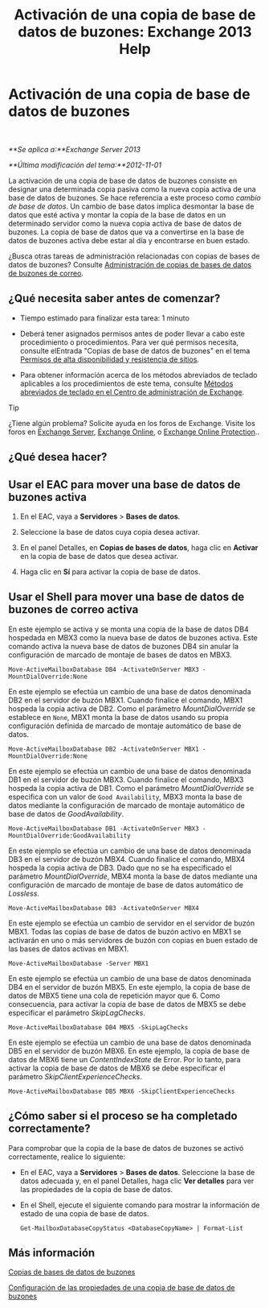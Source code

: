 ﻿---
title: 'Activación de una copia de base de datos de buzones: Exchange 2013 Help'
TOCTitle: Activación de una copia de base de datos de buzones
ms:assetid: d948269b-c902-4d8d-8c2b-269473359baa
ms:mtpsurl: https://technet.microsoft.com/es-es/library/Ee364750(v=EXCHG.150)
ms:contentKeyID: 48268745
ms.date: 05/22/2018
mtps_version: v=EXCHG.150
ms.translationtype: MT
---

# Activación de una copia de base de datos de buzones

 

_**Se aplica a:**Exchange Server 2013_

_**Última modificación del tema:**2012-11-01_

La activación de una copia de base de datos de buzones consiste en designar una determinada copia pasiva como la nueva copia activa de una base de datos de buzones. Se hace referencia a este proceso como *cambio de base de datos*. Un cambio de base datos implica desmontar la base de datos que esté activa y montar la copia de la base de datos en un determinado servidor como la nueva copia activa de base de datos de buzones. La copia de base de datos que va a convertirse en la base de datos de buzones activa debe estar al día y encontrarse en buen estado.

¿Busca otras tareas de administración relacionadas con copias de bases de datos de buzones? Consulte [Administración de copias de bases de datos de buzones de correo](managing-mailbox-database-copies-exchange-2013-help.md).

## ¿Qué necesita saber antes de comenzar?

  - Tiempo estimado para finalizar esta tarea: 1 minuto

  - Deberá tener asignados permisos antes de poder llevar a cabo este procedimiento o procedimientos. Para ver qué permisos necesita, consulte elEntrada "Copias de base de datos de buzones" en el tema [Permisos de alta disponibilidad y resistencia de sitios](high-availability-and-site-resilience-permissions-exchange-2013-help.md).

  - Para obtener información acerca de los métodos abreviados de teclado aplicables a los procedimientos de este tema, consulte [Métodos abreviados de teclado en el Centro de administración de Exchange](keyboard-shortcuts-in-the-exchange-admin-center-exchange-online-protection-help.md).


> [!TIP]
> ¿Tiene algún problema? Solicite ayuda en los foros de Exchange. Visite los foros en <A href="https://go.microsoft.com/fwlink/p/?linkid=60612">Exchange Server</A>, <A href="https://go.microsoft.com/fwlink/p/?linkid=267542">Exchange Online</A>, o <A href="https://go.microsoft.com/fwlink/p/?linkid=285351">Exchange Online Protection</A>..



## ¿Qué desea hacer?

## Usar el EAC para mover una base de datos de buzones activa

1.  En el EAC, vaya a **Servidores** \> **Bases de datos**.

2.  Seleccione la base de datos cuya copia desea activar.

3.  En el panel Detalles, en **Copias de bases de datos**, haga clic en **Activar** en la copia de base de datos que desea activar.

4.  Haga clic en **Sí** para activar la copia de base de datos.

## Usar el Shell para mover una base de datos de buzones de correo activa

En este ejemplo se activa y se monta una copia de la base de datos DB4 hospedada en MBX3 como la nueva base de datos de buzones activa. Este comando activa la nueva base de datos de buzones DB4 sin anular la configuración de marcado de montaje de bases de datos en MBX3.

    Move-ActiveMailboxDatabase DB4 -ActivateOnServer MBX3 -MountDialOverride:None

En este ejemplo se efectúa un cambio de una base de datos denominada DB2 en el servidor de buzón MBX1. Cuando finalice el comando, MBX1 hospeda la copia activa de DB2. Como el parámetro *MountDialOverride* se establece en `None`, MBX1 monta la base de datos usando su propia configuración definida de marcado de montaje automático de base de datos.

    Move-ActiveMailboxDatabase DB2 -ActivateOnServer MBX1 -MountDialOverride:None

En este ejemplo se efectúa un cambio de una base de datos denominada DB1 en el servidor de buzón MBX3. Cuando finalice el comando, MBX3 hospeda la copia activa de DB1. Como el parámetro *MountDialOverride* se especifica con un valor de `Good Availability`, MBX3 monta la base de datos mediante la configuración de marcado de montaje automático de base de datos de *GoodAvailability*.

    Move-ActiveMailboxDatabase DB1 -ActivateOnServer MBX3 -MountDialOverride:GoodAvailability

En este ejemplo se efectúa un cambio de una base de datos denominada DB3 en el servidor de buzón MBX4. Cuando finalice el comando, MBX4 hospeda la copia activa de DB3. Dado que no se ha especificado el parámetro *MountDialOverride*, MBX4 monta la base de datos mediante una configuración de marcado de montaje de base de datos automático de *Lossless*.

    Move-ActiveMailboxDatabase DB3 -ActivateOnServer MBX4

En este ejemplo se efectúa un cambio de servidor en el servidor de buzón MBX1. Todas las copias de base de datos de buzón activo en MBX1 se activarán en uno o más servidores de buzón con copias en buen estado de las bases de datos activas en MBX1.

    Move-ActiveMailboxDatabase -Server MBX1

En este ejemplo se efectúa un cambio de una base de datos denominada DB4 en el servidor de buzón MBX5. En este ejemplo, la copia de base de datos de MBX5 tiene una cola de repetición mayor que 6. Como consecuencia, para activar la copia de base de datos de MBX5 se debe especificar el parámetro *SkipLagChecks*.

    Move-ActiveMailboxDatabase DB4 MBX5 -SkipLagChecks

En este ejemplo se efectúa un cambio de una base de datos denominada DB5 en el servidor de buzón MBX6. En este ejemplo, la copia de base de datos de MBX6 tiene un *ContentIndexState* de Error. Por lo tanto, para activar la copia de base de datos de MBX6 se debe especificar el parámetro *SkipClientExperienceChecks*.

    Move-ActiveMailboxDatabase DB5 MBX6 -SkipClientExperienceChecks

## ¿Cómo saber si el proceso se ha completado correctamente?

Para comprobar que la copia de la base de datos de buzones se activó correctamente, realice lo siguiente:

  - En el EAC, vaya a **Servidores** \> **Bases de datos**. Seleccione la base de datos adecuada y, en el panel Detalles, haga clic **Ver detalles** para ver las propiedades de la copia de base de datos.

  - En el Shell, ejecute el siguiente comando para mostrar la información de estado de una copia de base de datos.
    
        Get-MailboxDatabaseCopyStatus <DatabaseCopyName> | Format-List

## Más información

[Copias de bases de datos de buzones](mailbox-database-copies-exchange-2013-help.md)

[Configuración de las propiedades de una copia de base de datos de buzones](configure-mailbox-database-copy-properties-exchange-2013-help.md)

